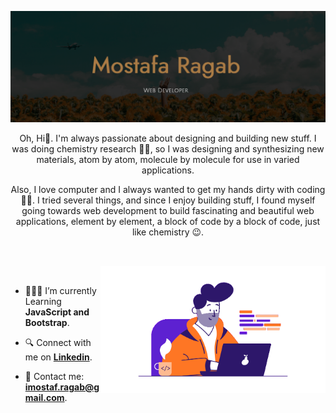 ![Profile Cover](./assets/Cover.png)

<p align="center">
Oh, Hi👋. I'm always passionate about designing and building new stuff. I was doing chemistry research 👨‍🔬, so I was designing and synthesizing new materials, atom by atom, molecule by molecule for use in varied applications.</p>
<p align="center">
Also, I love computer and I always wanted to get my hands dirty with coding 👨‍💻. I tried several things, and since I enjoy building stuff, I found myself going towards web development to build fascinating and beautiful web applications, element by element, a block of code by a block of code, just like chemistry 😉. </p>

##

<br>

<img align="right" alt="GIF" src="./assets/freelance-developer-working-on-laptop.gif" width="360px"/>

<br>

- 🧑🏻‍💻 I’m currently Learning **JavaScript and Bootstrap**.

- 🔍 Connect with me on [**Linkedin**](https://www.linkedin.com/in/imostafarh/).

- 📨 Contact me: **imostaf.ragab@gmail.com**.

<br>
<br>

